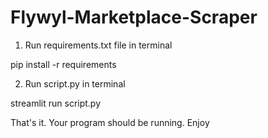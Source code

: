 # Flywyl-Marketplace-Scraper


1. Run requirements.txt file in terminal 

pip install -r requirements 

2. Run script.py in terminal 

streamlit run script.py 

That's it. Your program should be running. Enjoy 
